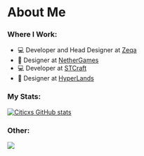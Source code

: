 <h1 align="left"> About Me </h1>


### Where I Work:
- 💻 Developer and Head Designer at [Zeqa](https://zeqa.tebex.io)
- 🎨 Designer at [NetherGames](https://nethergames.org)
- 💻 Developer at [STCraft](https://stcraftnet.com)
- 🎨 Designer at [HyperLands](https://github.com/HyperLandsBE)


### My Stats:
[![Citicxs GitHub stats](https://github-readme-stats.vercel.app/api?username=Citicx&theme=tokyonight&show_icons=true&count_private=true)](https://github.com/anuraghazra/github-readme-stats)


### Other:
![](https://komarev.com/ghpvc/?username=Citicx&style=flat-square)
